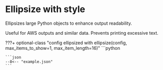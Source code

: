 # Ellipsize with style

Ellipsizes large Python objects to enhance output readability.

Useful for AWS outputs and similar data. Prevents printing excessive text.

???+ optional-class "config ellipsized with ellipsize(config, max_items_to_show=1, max_item_length=16)"
    ```python

    ```json
    --8<-- "example.json"
    ```
